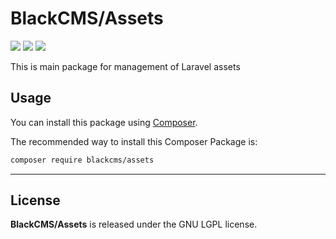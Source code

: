 # BlackCMS/Assets

<p>
    <a href="https://img.shields.io/github/license/blackcms/assets"><img src="https://img.shields.io/github/license/blackcms/assets"></a>
    <a href="https://img.shields.io/github/forks/blackcms/assets"><img src="https://img.shields.io/github/forks/blackcms/assets"></a>
    <a href="https://img.shields.io/github/issues/blackcms/assets"><img src="https://img.shields.io/github/issues/blackcms/assets"></a>
</p>

This is main package for management of Laravel assets

## Usage

You can install this package using [Composer](https://getcomposer.org).

The recommended way to install this Composer Package is:

```sh
composer require blackcms/assets
```

---

## License

**BlackCMS/Assets** is released under the GNU LGPL license.
